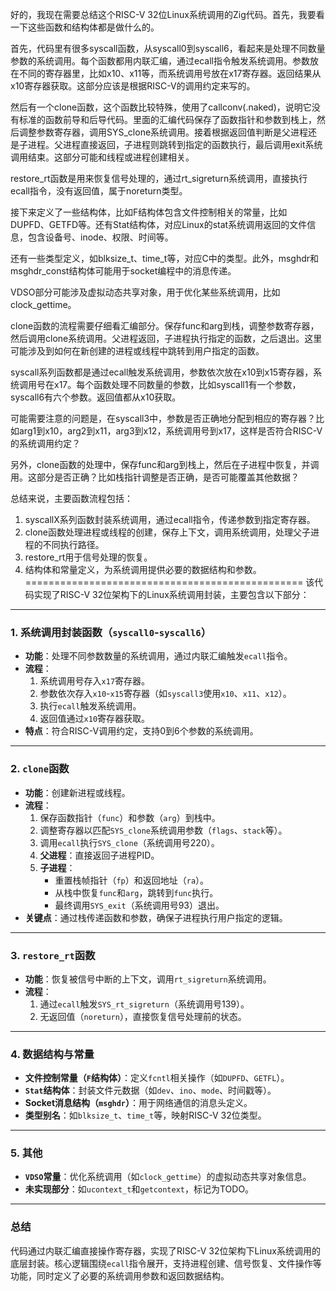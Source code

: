 好的，我现在需要总结这个RISC-V 32位Linux系统调用的Zig代码。首先，我要看一下这些函数和结构体都是做什么的。

首先，代码里有很多syscall函数，从syscall0到syscall6，看起来是处理不同数量参数的系统调用。每个函数都用内联汇编，通过ecall指令触发系统调用。参数放在不同的寄存器里，比如x10、x11等，而系统调用号放在x17寄存器。返回结果从x10寄存器获取。这部分应该是根据RISC-V的调用约定来写的。

然后有一个clone函数，这个函数比较特殊，使用了callconv(.naked)，说明它没有标准的函数前导和后导代码。里面的汇编代码保存了函数指针和参数到栈上，然后调整参数寄存器，调用SYS_clone系统调用。接着根据返回值判断是父进程还是子进程。父进程直接返回，子进程则跳转到指定的函数执行，最后调用exit系统调用结束。这部分可能和线程或进程创建相关。

restore_rt函数是用来恢复信号处理的，通过rt_sigreturn系统调用，直接执行ecall指令，没有返回值，属于noreturn类型。

接下来定义了一些结构体，比如F结构体包含文件控制相关的常量，比如DUPFD、GETFD等。还有Stat结构体，对应Linux的stat系统调用返回的文件信息，包含设备号、inode、权限、时间等。

还有一些类型定义，如blksize_t、time_t等，对应C中的类型。此外，msghdr和msghdr_const结构体可能用于socket编程中的消息传递。

VDSO部分可能涉及虚拟动态共享对象，用于优化某些系统调用，比如clock_gettime。

clone函数的流程需要仔细看汇编部分。保存func和arg到栈，调整参数寄存器，然后调用clone系统调用。父进程返回，子进程执行指定的函数，之后退出。这里可能涉及到如何在新创建的进程或线程中跳转到用户指定的函数。

syscall系列函数都是通过ecall触发系统调用，参数依次放在x10到x15寄存器，系统调用号在x17。每个函数处理不同数量的参数，比如syscall1有一个参数，syscall6有六个参数。返回值都从x10获取。

可能需要注意的问题是，在syscall3中，参数是否正确地分配到相应的寄存器？比如arg1到x10，arg2到x11，arg3到x12，系统调用号到x17，这样是否符合RISC-V的系统调用约定？

另外，clone函数的处理中，保存func和arg到栈上，然后在子进程中恢复，并调用。这部分是否正确？比如栈指针调整是否正确，是否可能覆盖其他数据？

总结来说，主要函数流程包括：

1. syscallX系列函数封装系统调用，通过ecall指令，传递参数到指定寄存器。
2. clone函数处理进程或线程的创建，保存上下文，调用系统调用，处理父子进程的不同执行路径。
3. restore_rt用于信号处理的恢复。
4. 结构体和常量定义，为系统调用提供必要的数据结构和参数。
================================================
该代码实现了RISC-V 32位架构下的Linux系统调用封装，主要包含以下部分：

---

### **1. 系统调用封装函数（`syscall0`-`syscall6`）**
- **功能**：处理不同参数数量的系统调用，通过内联汇编触发`ecall`指令。
- **流程**：
  1. 系统调用号存入`x17`寄存器。
  2. 参数依次存入`x10`-`x15`寄存器（如`syscall3`使用`x10`、`x11`、`x12`）。
  3. 执行`ecall`触发系统调用。
  4. 返回值通过`x10`寄存器获取。
- **特点**：符合RISC-V调用约定，支持0到6个参数的系统调用。

---

### **2. `clone`函数**
- **功能**：创建新进程或线程。
- **流程**：
  1. 保存函数指针（`func`）和参数（`arg`）到栈中。
  2. 调整寄存器以匹配`SYS_clone`系统调用参数（`flags`、`stack`等）。
  3. 调用`ecall`执行`SYS_clone`（系统调用号220）。
  4. **父进程**：直接返回子进程PID。
  5. **子进程**：
     - 重置栈帧指针（`fp`）和返回地址（`ra`）。
     - 从栈中恢复`func`和`arg`，跳转到`func`执行。
     - 最终调用`SYS_exit`（系统调用号93）退出。
- **关键点**：通过栈传递函数和参数，确保子进程执行用户指定的逻辑。

---

### **3. `restore_rt`函数**
- **功能**：恢复被信号中断的上下文，调用`rt_sigreturn`系统调用。
- **流程**：
  1. 通过`ecall`触发`SYS_rt_sigreturn`（系统调用号139）。
  2. 无返回值（`noreturn`），直接恢复信号处理前的状态。

---

### **4. 数据结构与常量**
- **文件控制常量（`F`结构体）**：定义`fcntl`相关操作（如`DUPFD`、`GETFL`）。
- **`Stat`结构体**：封装文件元数据（如`dev`、`ino`、`mode`、时间戳等）。
- **Socket消息结构（`msghdr`）**：用于网络通信的消息头定义。
- **类型别名**：如`blksize_t`、`time_t`等，映射RISC-V 32位类型。

---

### **5. 其他**
- **`VDSO`常量**：优化系统调用（如`clock_gettime`）的虚拟动态共享对象信息。
- **未实现部分**：如`ucontext_t`和`getcontext`，标记为TODO。

---

### **总结**
代码通过内联汇编直接操作寄存器，实现了RISC-V 32位架构下Linux系统调用的底层封装。核心逻辑围绕`ecall`指令展开，支持进程创建、信号恢复、文件操作等功能，同时定义了必要的系统调用参数和返回数据结构。